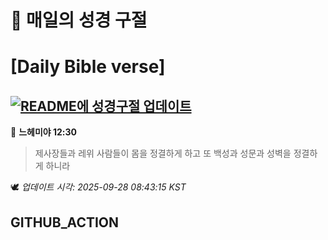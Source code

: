 # 🙏 매일의 성경 구절
# [Daily Bible verse]
## [![README에 성경구절 업데이트](https://github.com/DONGSUKA/first_test/actions/workflows/update-readme-bible.yml/badge.svg)](https://github.com/DONGSUKA/first_test/actions/workflows/update-readme-bible.yml)
<!-- START_BIBLE_VERSE -->
📖 **느헤미야 12:30**
> 제사장들과 레위 사람들이 몸을 정결하게 하고 또 백성과 성문과 성벽을 정결하게 하니라

🕊️ _업데이트 시각: 2025-09-28 08:43:15 KST_
  <!-- END_BIBLE_VERSE -->
## GITHUB_ACTION
